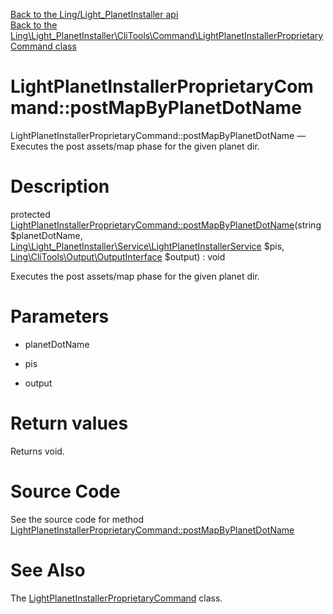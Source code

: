 [Back to the Ling/Light_PlanetInstaller api](https://github.com/lingtalfi/Light_PlanetInstaller/blob/master/doc/api/Ling/Light_PlanetInstaller.md)<br>
[Back to the Ling\Light_PlanetInstaller\CliTools\Command\LightPlanetInstallerProprietaryCommand class](https://github.com/lingtalfi/Light_PlanetInstaller/blob/master/doc/api/Ling/Light_PlanetInstaller/CliTools/Command/LightPlanetInstallerProprietaryCommand.md)


LightPlanetInstallerProprietaryCommand::postMapByPlanetDotName
================



LightPlanetInstallerProprietaryCommand::postMapByPlanetDotName — Executes the post assets/map phase for the given planet dir.




Description
================


protected [LightPlanetInstallerProprietaryCommand::postMapByPlanetDotName](https://github.com/lingtalfi/Light_PlanetInstaller/blob/master/doc/api/Ling/Light_PlanetInstaller/CliTools/Command/LightPlanetInstallerProprietaryCommand/postMapByPlanetDotName.md)(string $planetDotName, [Ling\Light_PlanetInstaller\Service\LightPlanetInstallerService](https://github.com/lingtalfi/Light_PlanetInstaller/blob/master/doc/api/Ling/Light_PlanetInstaller/Service/LightPlanetInstallerService.md) $pis, [Ling\CliTools\Output\OutputInterface](https://github.com/lingtalfi/CliTools/blob/master/doc/api/Ling/CliTools/Output/OutputInterface.md) $output) : void




Executes the post assets/map phase for the given planet dir.




Parameters
================


- planetDotName

    

- pis

    

- output

    


Return values
================

Returns void.








Source Code
===========
See the source code for method [LightPlanetInstallerProprietaryCommand::postMapByPlanetDotName](https://github.com/lingtalfi/Light_PlanetInstaller/blob/master/CliTools/Command/LightPlanetInstallerProprietaryCommand.php#L22-L30)


See Also
================

The [LightPlanetInstallerProprietaryCommand](https://github.com/lingtalfi/Light_PlanetInstaller/blob/master/doc/api/Ling/Light_PlanetInstaller/CliTools/Command/LightPlanetInstallerProprietaryCommand.md) class.



